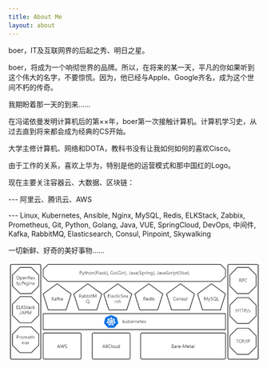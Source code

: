 ```yaml
---
title: About Me
layout: about
---
```



boer，IT及互联网界的后起之秀、明日之星。

boer，将成为一个响彻世界的品牌。所以，在将来的某一天，平凡的你如果听到这个伟大的名字，不要惊慌。因为，他已经与Apple、Google齐名，成为这个世间不朽的传奇。

我期盼着那一天的到来……

在冯诺依曼发明计算机后的第××年，boer第一次接触计算机。计算机学习史，从过去直到将来都会成为经典的CS开始。

大学主修计算机、网络和DOTA，教科书没有让我如何如何的喜欢Cisco。

由于工作的关系，喜欢上华为，特别是他的运营模式和那中国红的Logo。

现在主要关注容器云、大数据、区块链：

--- 阿里云、腾讯云、AWS

--- Linux, Kubernetes, Ansible, Nginx, MySQL, Redis, ELKStack, Zabbix, Prometheus, Git, Python, Golang, Java, VUE, SpringCloud, DevOps, 中间件, Kafka, RabbitMQ, Elasticsearch, Consul, Pinpoint, Skywalking

一切新鲜、好奇的美好事物……

![skill-map](/img/skill-map.png)
